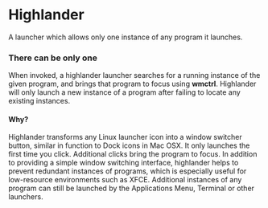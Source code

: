 # Highlander
A launcher which allows only one instance of any program it launches.

### There can be only one
When invoked, a highlander launcher searches for a running instance of the given program, and brings that program to focus using **wmctrl**. Highlander will only launch a new instance of a program after failing to locate any existing instances.

#### Why?
Highlander transforms any Linux launcher icon into a window switcher button, similar in function to Dock icons in Mac OSX. It only launches the first time you click. Additional clicks bring the program to focus. In addition to providing a simple window switching interface, highlander helps to prevent redundant instances of programs, which is especially useful for low-resource environments such as XFCE. Additional instances of any program can still be launched by the Applications Menu, Terminal or other launchers. 

